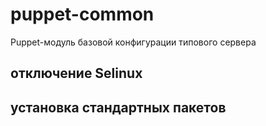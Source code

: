 # puppet-common
Puppet-модуль базовой конфигурации типового сервера
## отключение Selinux
## установка стандартных пакетов
